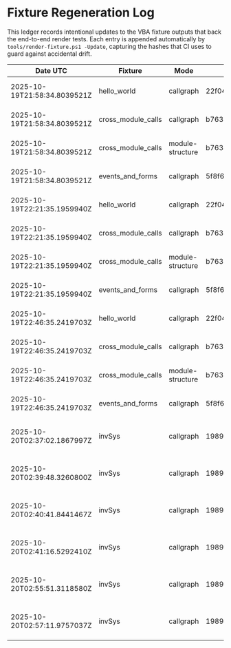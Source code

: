 # Fixture Regeneration Log

This ledger records intentional updates to the VBA fixture outputs that back the end-to-end render tests. Each entry is appended automatically by `tools/render-fixture.ps1 -Update`, capturing the hashes that CI uses to guard against accidental drift.

| Date UTC | Fixture | Mode | IR SHA256 | Diagram SHA256 | Diagnostics SHA256 | VSDX SHA256 | Notes |
|---|---|---|---|---|---|---|---|
| 2025-10-19T21:58:34.8039521Z | hello_world | callgraph | 22f04e25b5fbf30cd48fbf499e53caeb4d103502c9007b1861a944b0407544ac | 58762adf446c301be9ebfa309085f6a057a0ac8db18b05b50f4ad0c68b9ace2b | 71e337f0ade82c5caa3c00d4f66a36492b474a0b31cf778531a50dd849c48323 | 44028c5b9a418abec5d0d9d79bb3c42aa4e6b434b781fa48f5b5945b582eea79 | initial fixture capture |
| 2025-10-19T21:58:34.8039521Z | cross_module_calls | callgraph | b7633bc924610847f7ce72febf32af169180b932862d4658af48c37893a47b88 | 77ab94e4b2315dee4a9eae6d882dca32f9531e04da4be335600da846994c518d | 8d9acae98a2bcd5d8090eb743befb719079e8f0e9cd4f0988c5233140b882e94 | 44028c5b9a418abec5d0d9d79bb3c42aa4e6b434b781fa48f5b5945b582eea79 | initial fixture capture |
| 2025-10-19T21:58:34.8039521Z | cross_module_calls | module-structure | b7633bc924610847f7ce72febf32af169180b932862d4658af48c37893a47b88 | 7ca55c7d67693737ba269254f366403a7472fb04613ef09ce17ccf93c50181e7 | d1355f4e1873199bce70d5ae75e815cf8f2b27a1800616e5228500bbe25098aa | 44028c5b9a418abec5d0d9d79bb3c42aa4e6b434b781fa48f5b5945b582eea79 | initial fixture capture |
| 2025-10-19T21:58:34.8039521Z | events_and_forms | callgraph | 5f8f66d295af98913f1cc13e4fc8ba2d5c7c865c53b3d100e9f59e009e219f49 | 676ba9dbe37596ffd1c360760f06f40726650aba423a6a3d0484bbb4ddd1dfd2 | 8b720ac03c882fdbb46e6fd8a1a491dd8116dcbd7a27a4545a41a3306e821bc8 | 44028c5b9a418abec5d0d9d79bb3c42aa4e6b434b781fa48f5b5945b582eea79 | initial fixture capture |
| 2025-10-19T22:21:35.1959940Z | hello_world | callgraph | 22f04e25b5fbf30cd48fbf499e53caeb4d103502c9007b1861a944b0407544ac | 58762adf446c301be9ebfa309085f6a057a0ac8db18b05b50f4ad0c68b9ace2b | 71e337f0ade82c5caa3c00d4f66a36492b474a0b31cf778531a50dd849c48323 | 44028c5b9a418abec5d0d9d79bb3c42aa4e6b434b781fa48f5b5945b582eea79 | ci hash verification setup |
| 2025-10-19T22:21:35.1959940Z | cross_module_calls | callgraph | b7633bc924610847f7ce72febf32af169180b932862d4658af48c37893a47b88 | 77ab94e4b2315dee4a9eae6d882dca32f9531e04da4be335600da846994c518d | 8d9acae98a2bcd5d8090eb743befb719079e8f0e9cd4f0988c5233140b882e94 | 44028c5b9a418abec5d0d9d79bb3c42aa4e6b434b781fa48f5b5945b582eea79 | ci hash verification setup |
| 2025-10-19T22:21:35.1959940Z | cross_module_calls | module-structure | b7633bc924610847f7ce72febf32af169180b932862d4658af48c37893a47b88 | 7ca55c7d67693737ba269254f366403a7472fb04613ef09ce17ccf93c50181e7 | d1355f4e1873199bce70d5ae75e815cf8f2b27a1800616e5228500bbe25098aa | 44028c5b9a418abec5d0d9d79bb3c42aa4e6b434b781fa48f5b5945b582eea79 | ci hash verification setup |
| 2025-10-19T22:21:35.1959940Z | events_and_forms | callgraph | 5f8f66d295af98913f1cc13e4fc8ba2d5c7c865c53b3d100e9f59e009e219f49 | 676ba9dbe37596ffd1c360760f06f40726650aba423a6a3d0484bbb4ddd1dfd2 | 8b720ac03c882fdbb46e6fd8a1a491dd8116dcbd7a27a4545a41a3306e821bc8 | 44028c5b9a418abec5d0d9d79bb3c42aa4e6b434b781fa48f5b5945b582eea79 | ci hash verification setup |
| 2025-10-19T22:46:35.2419703Z | hello_world | callgraph | 22f04e25b5fbf30cd48fbf499e53caeb4d103502c9007b1861a944b0407544ac | 58762adf446c301be9ebfa309085f6a057a0ac8db18b05b50f4ad0c68b9ace2b | 71e337f0ade82c5caa3c00d4f66a36492b474a0b31cf778531a50dd849c48323 | 44028c5b9a418abec5d0d9d79bb3c42aa4e6b434b781fa48f5b5945b582eea79 | ci hash verification setup |
| 2025-10-19T22:46:35.2419703Z | cross_module_calls | callgraph | b7633bc924610847f7ce72febf32af169180b932862d4658af48c37893a47b88 | 77ab94e4b2315dee4a9eae6d882dca32f9531e04da4be335600da846994c518d | 8d9acae98a2bcd5d8090eb743befb719079e8f0e9cd4f0988c5233140b882e94 | 44028c5b9a418abec5d0d9d79bb3c42aa4e6b434b781fa48f5b5945b582eea79 | ci hash verification setup |
| 2025-10-19T22:46:35.2419703Z | cross_module_calls | module-structure | b7633bc924610847f7ce72febf32af169180b932862d4658af48c37893a47b88 | 7ca55c7d67693737ba269254f366403a7472fb04613ef09ce17ccf93c50181e7 | d1355f4e1873199bce70d5ae75e815cf8f2b27a1800616e5228500bbe25098aa | 44028c5b9a418abec5d0d9d79bb3c42aa4e6b434b781fa48f5b5945b582eea79 | ci hash verification setup |
| 2025-10-19T22:46:35.2419703Z | events_and_forms | callgraph | 5f8f66d295af98913f1cc13e4fc8ba2d5c7c865c53b3d100e9f59e009e219f49 | 676ba9dbe37596ffd1c360760f06f40726650aba423a6a3d0484bbb4ddd1dfd2 | 8b720ac03c882fdbb46e6fd8a1a491dd8116dcbd7a27a4545a41a3306e821bc8 | 44028c5b9a418abec5d0d9d79bb3c42aa4e6b434b781fa48f5b5945b582eea79 | ci hash verification setup |
| 2025-10-20T02:37:02.1867997Z | invSys | callgraph | 19890fb1033751950f7ac81dbbf5cd6e0aacc18ed9487e04c75f26932cc033dc | 90d78a737024bfaddd75bac82c8d4887ba0517fe88db888fff022e896dc17bfd | 0ee0b688811cad52428424f3e59ac66e8ca3c51802483dbe4e526dda31384bb0 | 44028c5b9a418abec5d0d9d79bb3c42aa4e6b434b781fa48f5b5945b582eea79 | initial invSys callgraph capture |
| 2025-10-20T02:39:48.3260800Z | invSys | callgraph | 19890fb1033751950f7ac81dbbf5cd6e0aacc18ed9487e04c75f26932cc033dc | 90d78a737024bfaddd75bac82c8d4887ba0517fe88db888fff022e896dc17bfd | 0ee0b688811cad52428424f3e59ac66e8ca3c51802483dbe4e526dda31384bb0 | 44028c5b9a418abec5d0d9d79bb3c42aa4e6b434b781fa48f5b5945b582eea79 | initial invSys callgraph capture |
| 2025-10-20T02:40:41.8441467Z | invSys | callgraph | 19890fb1033751950f7ac81dbbf5cd6e0aacc18ed9487e04c75f26932cc033dc | 90d78a737024bfaddd75bac82c8d4887ba0517fe88db888fff022e896dc17bfd | 0ee0b688811cad52428424f3e59ac66e8ca3c51802483dbe4e526dda31384bb0 | 44028c5b9a418abec5d0d9d79bb3c42aa4e6b434b781fa48f5b5945b582eea79 | initial invSys callgraph capture |
| 2025-10-20T02:41:16.5292410Z | invSys | callgraph | 19890fb1033751950f7ac81dbbf5cd6e0aacc18ed9487e04c75f26932cc033dc | 90d78a737024bfaddd75bac82c8d4887ba0517fe88db888fff022e896dc17bfd | 0ee0b688811cad52428424f3e59ac66e8ca3c51802483dbe4e526dda31384bb0 | 44028c5b9a418abec5d0d9d79bb3c42aa4e6b434b781fa48f5b5945b582eea79 | initial invSys callgraph capture |
| 2025-10-20T02:55:51.3118580Z | invSys | callgraph | 19890fb1033751950f7ac81dbbf5cd6e0aacc18ed9487e04c75f26932cc033dc | 90d78a737024bfaddd75bac82c8d4887ba0517fe88db888fff022e896dc17bfd | 0ee0b688811cad52428424f3e59ac66e8ca3c51802483dbe4e526dda31384bb0 | 44028c5b9a418abec5d0d9d79bb3c42aa4e6b434b781fa48f5b5945b582eea79 | initial invSys callgraph capture |
| 2025-10-20T02:57:11.9757037Z | invSys | callgraph | 19890fb1033751950f7ac81dbbf5cd6e0aacc18ed9487e04c75f26932cc033dc | 90d78a737024bfaddd75bac82c8d4887ba0517fe88db888fff022e896dc17bfd | 0ee0b688811cad52428424f3e59ac66e8ca3c51802483dbe4e526dda31384bb0 | 44028c5b9a418abec5d0d9d79bb3c42aa4e6b434b781fa48f5b5945b582eea79 | initial invSys callgraph capture |

